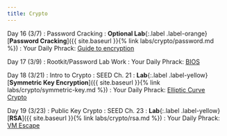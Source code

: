 ```yaml
---
title: Crypto
---
```


Day 16 (3/7)
: Password Cracking 
: **Optional Lab**{:.label .label-orange} [**Password Cracking**]({{ site.baseurl }}{% link labs/crypto/password.md %})
: Your Daily Phrack: [Guide to encryption](http://phrack.org/issues/42/11.html)

Day 17 (3/9)
: Rootkit/Password Lab Work
: Your Daily Phrack: [BIOS](http://phrack.org/issues/66/7.html)

Day 18 (3/21)
: Intro to Crypto
  : SEED Ch. 21
: **Lab**{:.label .label-yellow} [**Symmetric Key Encryption**]({{ site.baseurl }}{% link labs/crypto/symmetric-key.md %})
: Your Daily Phrack: [Elliptic Curve Crypto](http://phrack.org/issues/63/3.html#article)

Day 19 (3/23)
: Public Key Crypto
  : SEED Ch. 23
: **Lab**{:.label .label-yellow} [**RSA**]({{ site.baseurl }}{% link labs/crypto/rsa.md %})
: Your Daily Phrack: [VM Escape](http://phrack.org/issues/70/5.html)

